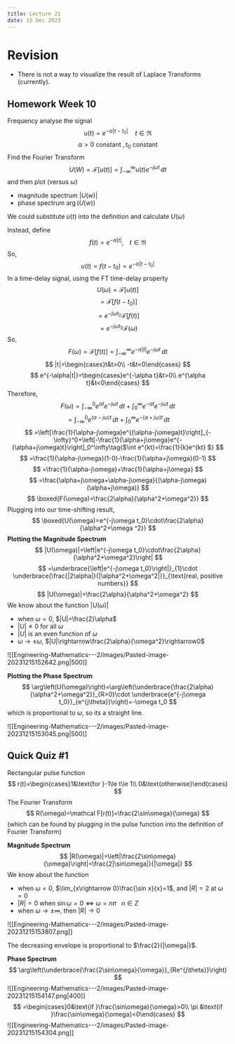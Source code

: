 ```yaml
---
title: Lecture 21
date: 15 Dec 2023
---
```

# Revision
- There is not a way to visualize the result of Laplace Transforms (currently).

## Homework Week 10
Frequency analyse the signal
$$
u(t)=e^{-\alpha|t-t_0|}\,\,\,\,\,\,\, t\in \Re
$$
$$
\alpha>0\text{ constant }, t_0\text{ constant }
$$
Find the Fourier Transform
$$
U(W)=\mathcal{F}[u(t)]=\int_{-\infty}^\infty u(t)e^{-j\omega t}\, dt
$$
and then plot (versus $\omega$)
- magnitude spectrum $|U(w)|$
- phase spectrum $\arg(U(w))$

We could substitute $u(t)$ into the definition and calculate $U(\omega)$

Instead, define 
$$
f(t)=e^{-\alpha|t|},\,\,\,\,\,\, t\in\Re
$$
So,
$$
u(t)=f(t-t_0)=e^{-\alpha|t-t_0|}
$$
In a time-delay signal, using the FT time-delay property
$$
U(\omega)=\mathcal{F}[u(t)]
$$
$$
=\mathcal F [f(t-t_0)]
$$
$$
=e^{-j\omega t_0}\mathcal F[f(t)]
$$
$$
=e^{-j\omega t_0}\mathcal F(\omega)
$$
So,
$$
F(\omega)=\mathcal{F}[f(t)]=\int_{-\infty}^\infty e^{-\alpha|t|}e^{-j\omega t}\, dt
$$
$$
|t|=\begin{cases}t&t>0\\ -t&t<0\end{cases}
$$
$$
e^{-\alpha|t|}=\begin{cases}e^{-\alpha t}&t>0\\ e^{\alpha t}&t<0\end{cases}
$$
Therefore,
$$
F(\omega)=\int_{-\infty}^0 e^{\alpha t}e^{-j\omega t}\, dt+\int_0^\infty e^{-\alpha t}e^{-j\omega t}\, dt
$$
$$
=\int_{-\infty}^0 e^{(\alpha-j\omega)t}\, dt+\int_0^\infty e^{-(\alpha+j\omega)t}\, dt
$$
$$
=\left[\frac{1}{\alpha-j\omega}e^{(\alpha-j\omega)t}\right]_{-\infty}^0+\left[-\frac{1}{\alpha+j\omega}e^{-(\alpha+j\omega)t}\right]_0^\infty\tag{$\int e^{kt}=\frac{1}{k}e^{kt} $}
$$
$$
=\frac{1}{\alpha-j\omega}(1-0)-\frac{1}{\alpha+j\omega}(0-1)
$$
$$
=\frac{1}{\alpha-j\omega}+\frac{1}{\alpha+j\omega}
$$
$$
=\frac{\alpha+j\omega+\alpha-j\omega}{(\alpha-j\omega)(\alpha+j\omega)}
$$
$$
\boxed{F(\omega)=\frac{2\alpha}{\alpha^2+\omega^2}}
$$
Plugging into our time-shifting result, 
$$
\boxed{U(\omega)=e^{-j\omega t_0}\cdot\frac{2\alpha}{\alpha^2+\omega ^2}}
$$
**Plotting the Magnitude Spectrum**
$$
|U(\omega)|=\left|e^{-j\omega t_0}\cdot\frac{2\alpha}{\alpha^2+\omega^2}\right|
$$
$$
=\underbrace{\left|e^{-j\omega t_0}\right|}_{1}\cdot \underbrace{\frac{|2\alpha|}{|\alpha^2+\omega^2|}}_{\text{real, positive numbers}}
$$
$$
|U(\omega)|=\frac{2\alpha}{\alpha^2+\omega^2}
$$
We know about the function $|U(\omega)|$
- when $\omega=0$, $|U|=\frac{2}\alpha$
- $|U|\ne 0$ for all $\omega$
- $|U|$ is an even function of $\omega$
- $\omega\rightarrow\pm \omega$, $|U|\rightarrow\frac{2\alpha}{\omega^2}\rightarrow0$

![[Engineering-Mathematics---2/images/Pasted-image-20231215152642.png|500]]

**Plotting the Phase Spectrum**
$$
\arg\left(U(\omega)\right)=\arg\left(\underbrace{\frac{2\alpha}{\alpha^2+\omega^2}}_{R>0}\cdot \underbrace{e^{-j\omega t_0}}_{e^{j\theta}}\right)=-\omega t_0
$$
which is proportional to $\omega$, so its a straight line.

![[Engineering-Mathematics---2/images/Pasted-image-20231215153045.png|500]]

## Quick Quiz #1 
Rectangular pulse function
$$
r(t)=\begin{cases}1&\text{for }-1\le t\le 1\\ 0&\text{otherwise}\end{cases}
$$
The Fourier Transform
$$
R(\omega)=\mathcal F[r(t)]=\frac{2\sin\omega}{\omega}
$$
(which can be found by plugging in the pulse function into the definition of Fourier Transform)

**Magnitude Spectrum**
$$
|R(\omega)|=\left|\frac{2\sin\omega}{\omega}\right|=\frac{2|\sin\omega|}{|\omega|}
$$
We know about the function
- when $\omega=0$, $\lim_{x\rightarrow 0}\frac{\sin x}{x}=1$, and $|R|=2$ at $\omega=0$
- $|R|=0$ when $\sin\omega=0\Leftrightarrow\omega=n\pi\,\,\,\,\,n\in Z$
- when $\omega\rightarrow\pm \infty$, then $|R|\rightarrow 0$

![[Engineering-Mathematics---2/images/Pasted-image-20231215153807.png]]

The decreasing envelope is proportional to $\frac{2}{|\omega|}$.

**Phase Spectrum**
$$
\arg\left(\underbrace{\frac{2\sin\omega}{\omega}}_{Re^{j\theta}}\right)
$$
![[Engineering-Mathematics---2/images/Pasted-image-20231215154147.png|400]]
$$
=\begin{cases}0&\text{if }\frac{\sin\omega}{\omega}>0\\ \pi &\text{if }\frac{\sin\omega}{\omega}<0\end{cases}
$$
![[Engineering-Mathematics---2/images/Pasted-image-20231215154304.png]]







